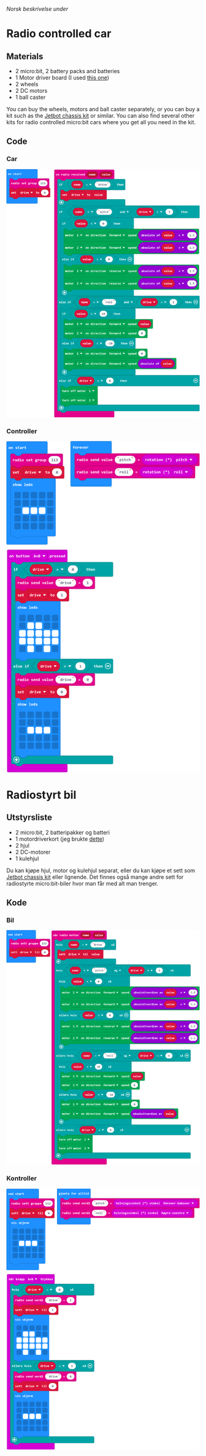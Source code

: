 <i>Norsk beskrivelse under</i>

# Radio controlled car
## Materials
* 2 micro:bit, 2 battery packs and batteries
* 1 Motor driver board (I used [this one](https://kitronik.co.uk/products/5620-motor-driver-board-for-the-bbc-microbit-v2))
* 2 wheels
* 2 DC motors
* 1 ball caster

You can buy the wheels, motors and ball caster separately, or you can buy a kit such as the [Jetbot chassis kit](https://www.digikey.no/no/products/detail/sparkfun-electronics/ROB-17279/13677596) or similar. You can also find several other kits for radio controlled micro:bit cars where you get all you need in the kit.

## Code
### Car
![Radio car code](pictures/radio_car_code.png)
### Controller
![Radio car controller code](pictures/radio_car_controller_code.png)


# Radiostyrt bil

## Utstyrsliste
* 2 micro:bit, 2 batteripakker og batteri
* 1 motordriverkort (jeg brukte [dette](https://kitronik.co.uk/products/5620-motor-driver-board-for-the-bbc-microbit-v2))
* 2 hjul
* 2 DC-motorer
* 1 kulehjul

Du kan kjøpe hjul, motor og kulehjul separat, eller du kan kjøpe et sett som [Jetbot chassis kit](https://www.digikey.no/no/products/detail/sparkfun-electronics/ROB-17279/13677596) eller lignende. Det finnes også mange andre sett for radiostyrte micro:bit-biler hvor man får med alt man trenger.

## Kode
### Bil
![Radiostyrt bil kode](pictures/radiostyrt_bil_kode.png)
### Kontroller
![Radiostyrt bil kontroller kode](pictures/radiostyrt_bil_kontroller_kode.png)
